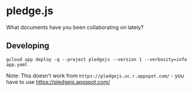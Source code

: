 # pledge.js

What documents have you been collaborating on lately?

## Developing

    gcloud app deploy -q --project pledgejs --version 1 --verbosity=info app.yaml
    
Note: This doesn't work from `https://pledgejs.uc.r.appspot.com/` - you have to use https://pledgejs.appspot.com/ 
 
    